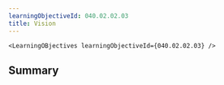 ```yaml
---
learningObjectiveId: 040.02.02.03
title: Vision
---
```


```tsx eval
<LearningOBjectives learningObjectiveId={040.02.02.03} />
```

## Summary
